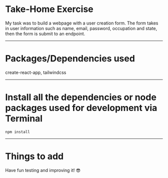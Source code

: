 # Take-Home Exercise

My task was to build a webpage with a user creation form. The form takes in user information such as name, email, password, occupation and state, then the form is submit to an endpoint.

---

# Packages/Dependencies used 

create-react-app, tailwindcss

---

# Install all the dependencies or node packages used for development via Terminal

`npm install` 

---

# Things to add
 
 Have fun testing and improving it! 😎


